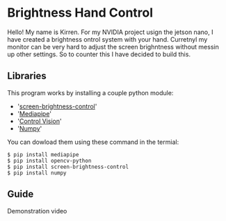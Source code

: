 # Brightness Hand Control

Hello! My name is Kirren. For my NVIDIA project usign the jetson nano, I have created a brightness ontrol system with your hand. Curretnyl my monitor can be very hard to adjust the screen brighntness without messin up other settings. So to counter this I have decided to build this.


## Libraries
This program works by installing a couple python module:

* '[screen-brightness-control](https://pypi.org/project/screen-brightness-control/)'
* '[Mediapipe](https://developers.google.com/mediapipe)'
* '[Control Vision](https://pypi.org/project/opencv-python/)'
* '[Numpy](https://pypi.org/project/opencv-python/)'

You can dowload them using these command in the termial:
```
$ pip install mediapipe
$ pip install opencv-python
$ pip install screen-brightness-control
$ pip install numpy
```

## Guide
Demonstration video
